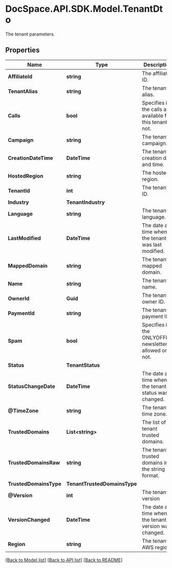 # DocSpace.API.SDK.Model.TenantDto
The tenant parameters.

## Properties

Name | Type | Description | Notes
------------ | ------------- | ------------- | -------------
**AffiliateId** | **string** | The affiliate ID. | [optional] 
**TenantAlias** | **string** | The tenant alias. | [optional] 
**Calls** | **bool** | Specifies if the calls are available for this tenant or not. | [optional] 
**Campaign** | **string** | The tenant campaign. | [optional] 
**CreationDateTime** | **DateTime** | The tenant creation date and time. | [optional] [readonly] 
**HostedRegion** | **string** | The hosted region. | [optional] 
**TenantId** | **int** | The tenant ID. | [optional] [readonly] 
**Industry** | **TenantIndustry** |  | [optional] 
**Language** | **string** | The tenant language. | [optional] 
**LastModified** | **DateTime** | The date and time when the tenant was last modified. | [optional] 
**MappedDomain** | **string** | The tenant mapped domain. | [optional] 
**Name** | **string** | The tenant name. | [optional] 
**OwnerId** | **Guid** | The tenant owner ID. | [optional] 
**PaymentId** | **string** | The tenant payment ID. | [optional] 
**Spam** | **bool** | Specifies if the ONLYOFFICE newsletter is allowed or not. | [optional] 
**Status** | **TenantStatus** |  | [optional] 
**StatusChangeDate** | **DateTime** | The date and time when the tenant status was changed. | [optional] [readonly] 
**@TimeZone** | **string** | The tenant time zone. | [optional] 
**TrustedDomains** | **List&lt;string&gt;** | The list of tenant trusted domains. | [optional] 
**TrustedDomainsRaw** | **string** | The tenant trusted domains in the string format. | [optional] 
**TrustedDomainsType** | **TenantTrustedDomainsType** |  | [optional] 
**@Version** | **int** | The tenant version | [optional] 
**VersionChanged** | **DateTime** | The date and time when the tenant version was changed. | [optional] 
**Region** | **string** | The tenant AWS region. | [optional] 

[[Back to Model list]](../README.md#documentation-for-models) [[Back to API list]](../README.md#documentation-for-api-endpoints) [[Back to README]](../README.md)


